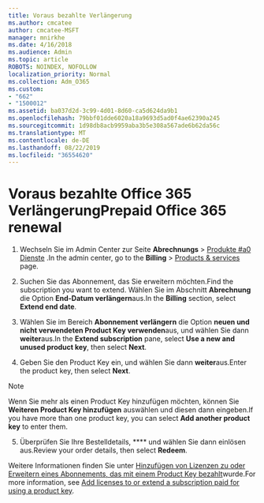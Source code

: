 ```yaml
---
title: Voraus bezahlte Verlängerung
ms.author: cmcatee
author: cmcatee-MSFT
manager: mnirkhe
ms.date: 4/16/2018
ms.audience: Admin
ms.topic: article
ROBOTS: NOINDEX, NOFOLLOW
localization_priority: Normal
ms.collection: Adm_O365
ms.custom:
- "662"
- "1500012"
ms.assetid: ba037d2d-3c99-4d01-8d60-ca5d624da9b1
ms.openlocfilehash: 79bbf01dde6020a18a9693d5ad0f4ae62390a245
ms.sourcegitcommit: 1d98db8acb9959aba3b5e308a567ade6b62da56c
ms.translationtype: MT
ms.contentlocale: de-DE
ms.lasthandoff: 08/22/2019
ms.locfileid: "36554620"
---
```

# <a name="prepaid-office-365-renewal"></a><span data-ttu-id="c9ec3-102">Voraus bezahlte Office 365 Verlängerung</span><span class="sxs-lookup"><span data-stu-id="c9ec3-102">Prepaid Office 365 renewal</span></span>

1. <span data-ttu-id="c9ec3-103">Wechseln Sie im Admin Center zur Seite **Abrechnungs** \> [Produkte #a0 Dienste](https://go.microsoft.com/fwlink/p/?linkid=842054) .</span><span class="sxs-lookup"><span data-stu-id="c9ec3-103">In the admin center, go to the **Billing** \> [Products & services](https://go.microsoft.com/fwlink/p/?linkid=842054) page.</span></span>

2. <span data-ttu-id="c9ec3-104">Suchen Sie das Abonnement, das Sie erweitern möchten.</span><span class="sxs-lookup"><span data-stu-id="c9ec3-104">Find the subscription you want to extend.</span></span> <span data-ttu-id="c9ec3-105">Wählen Sie im Abschnitt **Abrechnung** die Option **End-Datum verlängern**aus.</span><span class="sxs-lookup"><span data-stu-id="c9ec3-105">In the **Billing** section, select **Extend end date**.</span></span>

3. <span data-ttu-id="c9ec3-106">Wählen Sie im Bereich **Abonnement verlängern** die Option **neuen und nicht verwendeten Product Key verwenden**aus, und wählen Sie dann **weiter**aus.</span><span class="sxs-lookup"><span data-stu-id="c9ec3-106">In the **Extend subscription** pane, select **Use a new and unused product key**, then select **Next**.</span></span>

4. <span data-ttu-id="c9ec3-107">Geben Sie den Product Key ein, und wählen Sie dann **weiter**aus.</span><span class="sxs-lookup"><span data-stu-id="c9ec3-107">Enter the product key, then select **Next**.</span></span>

> [!NOTE]
> <span data-ttu-id="c9ec3-108">Wenn Sie mehr als einen Product Key hinzufügen möchten, können Sie **Weiteren Product Key hinzufügen** auswählen und diesen dann eingeben.</span><span class="sxs-lookup"><span data-stu-id="c9ec3-108">If you have more than one product key, you can select **Add another product key** to enter them.</span></span>

5. <span data-ttu-id="c9ec3-109">Überprüfen Sie Ihre Bestelldetails, \*\*\*\* und wählen Sie dann einlösen aus.</span><span class="sxs-lookup"><span data-stu-id="c9ec3-109">Review your order details, then select **Redeem**.</span></span>

<span data-ttu-id="c9ec3-110">Weitere Informationen finden Sie unter [Hinzufügen von Lizenzen zu oder Erweitern eines Abonnements, das mit einem Product Key bezahlt](https://docs.microsoft.com/office365/admin/misc/add-licenses-using-product-key)wurde.</span><span class="sxs-lookup"><span data-stu-id="c9ec3-110">For more information, see [Add licenses to or extend a subscription paid for using a product key](https://docs.microsoft.com/office365/admin/misc/add-licenses-using-product-key).</span></span>